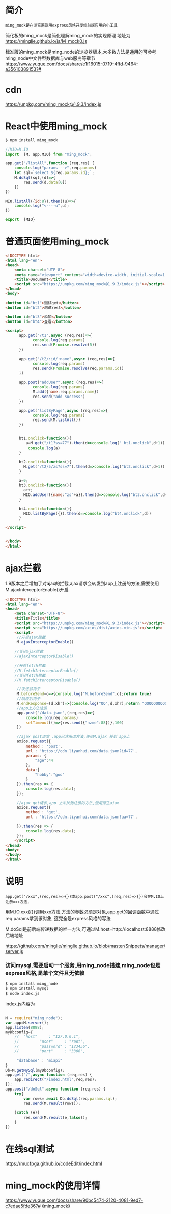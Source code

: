    
 # 简介

    ming_mock是在浏览器端用express风格开发纯前端应用的小工具
 简化板的ming_mock是简化理解ming_mock的实现原理
 地址为
 https://minglie.github.io/js/M_mock0.js
 
   标准版的ming_mock是ming_node的浏览器版本,大多数方法是通用的可参考ming_node中文件型数据库与web服务等章节
https://www.yuque.com/docs/share/e1f16015-0719-4ffd-9464-a35610389153?#


# cdn
https://unpkg.com/ming_mock@1.9.3/index.js

# React中使用ming_mock
```sh
$ npm install ming_mock
   ```
```javascript
//MIO=M.IO
import  {M, app,MIO} from "ming_mock";

app.get("/listAll",function (req,res) {
    console.log("params--->",req.params)
    let sql=`select ${req.params.id};`;
    M.doSql(sql,(d)=>{
        res.send(d.data[0])
    })
})

MIO.listAll({id:8}).then((u)=>{
    console.log("<----u",u);
})

export  {MIO}
```
# 普通页面使用ming_mock
```html
<!DOCTYPE html>
<html lang="en">
<head>
    <meta charset="UTF-8">
    <meta name="viewport" content="width=device-width, initial-scale=1.0">
    <title>Document</title>
    <script src="https://unpkg.com/ming_mock@1.9.3/index.js"></script>
</head>
<body>

<button id="bt1">测试get</button>
<button id="bt2">测试rest</button>

<button id="bt3">添加</button>
<button id="bt4">查看</button>

<script>
      app.get("/t1",async (req,res)=>{
            console.log(req.params)
            res.send(Promise.resolve(5))
      })

      app.get("/t2/:id/:name",async (req,res)=>{
            console.log(req.params)
            res.send(Promise.resolve(req.params.id))
      })

      app.post("addUser",async (req,res)=>{
            console.log(req.params)
            M.add({name:req.params.name})
            res.send("add success")
      })

      app.get("listByPage",async (req,res)=>{
            console.log(req.params)
            res.send(M.listAll())
      })


      bt1.onclick=function(){
         a=M.get("/t1?ss=77").then(d=>console.log(" bt1.onclick",d+1))
          console.log(a)
      }

      bt2.onclick=function(){
        M.get("/t2/5/zs?ss=7").then(d=>console.log("bt2.onclick",d+1))
      }

      a=0;
      bt3.onclick=function(){
        a++;
        MIO.addUser({name:"zs"+a}).then(d=>console.log("bt3.onclick",d+1))
      }

      bt4.onclick=function(){
        MIO.listByPage({}).then(d=>console.log("bt4.onclick",d))
      }

</script>

    
</body>
</html>
```
# ajax拦截
 1.9版本之后增加了对ajax的拦截,ajax请求会转发到app上注册的方法,需要使用
  M.ajaxInterceptorEnable()开启

```html
<!DOCTYPE html>
<html lang="en">
<head>
    <meta charset="UTF-8">
    <title>Title</title>
    <script src="https://unpkg.com/ming_mock@1.9.3/index.js"></script>
    <script src="https://unpkg.com/axios/dist/axios.min.js"></script>
    <script>
     //开启ajax拦截
     M.ajaxInterceptorEnable()
     
    //关闭ajax拦截
    //ajaxInterceptorDisable()
   
    //开启fetch拦截
    //M.fetchInterceptorEnable()
    //关闭fetch拦截
    //M.fetchInterceptorDisable()

     //发送前钩子
     M.beforeSend=o=>{console.log("M.beforeSend",o);return true}
     //响应后钩子
     M.endResponse=(d,xhr)=>{console.log("QQ",d,xhr);return "QQQQQQQQQQ"}
     //app上方法注册
     app.post("/data.json",(req,res)=>{
         console.log(req.params)
         setTimeout(()=>{res.send({"nzme":88})},100)
     })
     
     //ajax post请求 ,app已注册改方法,使用M.ajax 转到 app上
     axios.request({
         method : 'post',
         url : 'https://cdn.liyanhui.com/data.json?id=77',
         params: {
             "age":44
         },
         data:{
             "hobby":"goo"
         }
     }).then(res => {
         console.log(res.data);
     });

     //ajax get请求,app 上未找到注册的方法,使用原生ajax
     axios.request({
         method : 'get',
         url : 'https://cdn.liyanhui.com/data.json?aa=77',

     }).then(res => {
         console.log(res.data);
     });
    </script>
</head>
<body>
</body>
</html>
```

# 说明
    app.get("/xxx",(req,res)=>{})或app.post("/xxx",(req,res)=>{})会在M.IO上注册xxx方法,
 用M.IO.xxx({})调用xxx方法,方法的参数必须是对象,app.get的回调函数中通过req.params拿到该对象,
 这完全是express风格的写法
 
 M.doSql是前后端传递数据的唯一方法,可通过M.host=http://localhost:8888修改后端地址

 https://github.com/minglie/minglie.github.io/blob/master/Snippets/manager/server.js


### 访问mysql,需要启动一个服务,用ming_node搭建,ming_node也是express风格,是单个文件且无依赖

```sh
$ npm install ming_node
$ npm install mysql
$ node index.js
   ```
 
index.js内容为
```javascript

M = require("ming_node");
var app=M.server();
app.listen(8888);
myDbconfig={
    //  "host"     : "127.0.0.1",
    //         "user"     : "root",
    //         "password" : "123456",
    //         "port"     : "3306",
       
     "database" : "miapi"
}
Db=M.getMySql(myDbconfig);
app.get("/",async function (req,res) {
    app.redirect("/index.html",req,res);
});
app.post("/doSql",async function (req,res) {
    try{      
        var rows= await Db.doSql(req.params.sql);
        res.send(M.result(rows));
      
    }catch (e){
        res.send(M.result(e,false));
    }
})

```

# 在线sql测试 
https://mucfpga.github.io/codeEdit/index.html

# ming_mock的使用详情
https://www.yuque.com/docs/share/90bc5474-2120-4081-9ed7-c7edae5fde36?# 《ming_mock》

